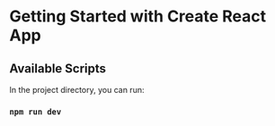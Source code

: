 # Getting Started with Create React App

## Available Scripts

In the project directory, you can run:

### `npm run dev`
